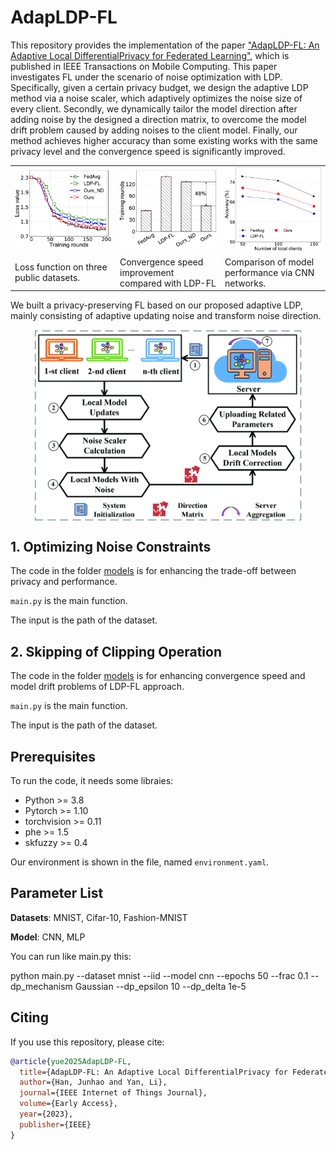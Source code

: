 # AdapLDP-FL

<!-- start intro -->

This repository provides the implementation of the paper ["AdapLDP-FL: An Adaptive Local DifferentialPrivacy for Federated Learning"](https://10.1109/TMC.2024.3374789), which is published in IEEE Transactions on Mobile Computing. This paper investigates FL under the scenario of noise optimization with LDP. Specifically, given a certain privacy budget, we design the adaptive LDP method via a noise scaler, which adaptively optimizes the noise size of every client. Secondly, we dynamically tailor the model direction after adding noise by the designed a direction matrix, to overcome the model drift problem caused by adding noises to the client model. Finally, our method achieves higher accuracy than some existing works with the same privacy level and the convergence speed is significantly improved.

<table>
  <tr>
    <td width="25%"><img src="Fig/github_loss76.png" width="300"></td>
    <td width="25%"><img src="Fig/githubspeed83.png" width="300"></td>
    <td width="25%"><img src="Fig/githubacc103.png" width="300" ></td>
  </tr>
  <tr>
    <td width="25%">Loss function on three public datasets.</td>
    <td width="25%">Convergence speed improvement compared with LDP-FL</td>
    <td width="25%">Comparison of model performance via CNN networks.</td>
  </tr>
</table>


We built a privacy-preserving FL based on our proposed adaptive LDP, mainly consisting of adaptive updating noise and transform noise direction. 

<p align="center">
<img src="Fig/framework.png" align="center" width="85%"/>
</p>

<!-- end intro -->

## 1. Optimizing Noise Constraints

<!-- start Noise -->

The code in the folder [models](models/Fed.py) is for enhancing the trade-off between privacy and performance.

`main.py` is the main function.

The input is the path of the dataset.

<!-- end Clipping -->

## 2. Skipping of Clipping Operation

<!-- start Clipping -->

The code in the folder [models](models/Fed.py) is for enhancing convergence speed and  model drift problems of LDP-FL approach.

`main.py` is the main function.

The input is the path of the dataset.

<!-- end Clipping -->


## Prerequisites

To run the code, it needs some libraies:

- Python >= 3.8
- Pytorch >= 1.10
- torchvision >= 0.11
- phe >= 1.5
- skfuzzy >= 0.4

Our environment is shown in the file, named `environment.yaml`.

## Parameter List

**Datasets**: MNIST, Cifar-10, Fashion-MNIST

**Model**: CNN, MLP

You can run like main.py this:

python main.py --dataset mnist --iid --model cnn --epochs 50 --frac 0.1 --dp_mechanism Gaussian --dp_epsilon 10 --dp_delta 1e-5

  


## Citing

<!-- start citation -->

If you use this repository, please cite:
```bibtex
@article{yue2025AdapLDP-FL,
  title={AdapLDP-FL: An Adaptive Local DifferentialPrivacy for Federated Learning},
  author={Han, Junhao and Yan, Li},
  journal={IEEE Internet of Things Journal},
  volume={Early Access},
  year={2023},
  publisher={IEEE}
}
```

<!-- end citation -->



